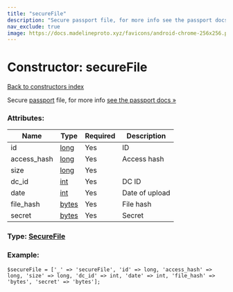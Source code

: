 ```yaml
---
title: "secureFile"
description: "Secure passport file, for more info see the passport docs »"
nav_exclude: true
image: https://docs.madelineproto.xyz/favicons/android-chrome-256x256.png
---
```

# Constructor: secureFile  
[Back to constructors index](/API_docs/constructors/index.html)



Secure [passport](https://core.telegram.org/passport) file, for more info [see the passport docs »](https://core.telegram.org/passport/encryption#inputsecurefile)

### Attributes:

| Name     |    Type       | Required | Description |
|----------|---------------|----------|-------------|
|id|[long](/API_docs/types/long.html) | Yes|ID|
|access\_hash|[long](/API_docs/types/long.html) | Yes|Access hash|
|size|[long](/API_docs/types/long.html) | Yes|
|dc\_id|[int](/API_docs/types/int.html) | Yes|DC ID|
|date|[int](/API_docs/types/int.html) | Yes|Date of upload|
|file\_hash|[bytes](/API_docs/types/bytes.html) | Yes|File hash|
|secret|[bytes](/API_docs/types/bytes.html) | Yes|Secret|



### Type: [SecureFile](/API_docs/types/SecureFile.html)


### Example:

```
$secureFile = ['_' => 'secureFile', 'id' => long, 'access_hash' => long, 'size' => long, 'dc_id' => int, 'date' => int, 'file_hash' => 'bytes', 'secret' => 'bytes'];
```  
